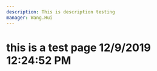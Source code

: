 ```yaml
---
description: This is description testing
manager: Wang.Hui
---
```

# this is a test page 12/9/2019 12:24:52 PM